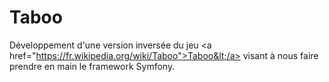 # Taboo
Développement d'une version inversée du jeu  &lt;a href="https://fr.wikipedia.org/wiki/Taboo">Taboo&lt;/a> visant à nous faire prendre en main le framework Symfony.   
